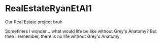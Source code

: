 # RealEstateRyanEtAl1
Our Real Estate project bruh

Sometimes I wonder... what would life be like without Grey's Anatomy? But then I remember, there is no life without Grey's Anatomy
